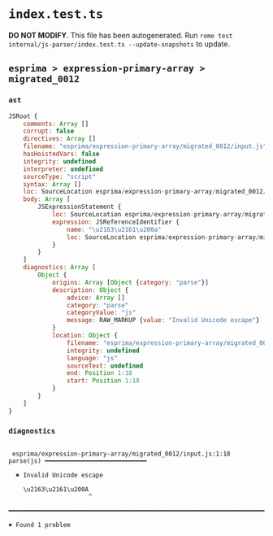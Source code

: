 # `index.test.ts`

**DO NOT MODIFY**. This file has been autogenerated. Run `rome test internal/js-parser/index.test.ts --update-snapshots` to update.

## `esprima > expression-primary-array > migrated_0012`

### `ast`

```javascript
JSRoot {
	comments: Array []
	corrupt: false
	directives: Array []
	filename: "esprima/expression-primary-array/migrated_0012/input.js"
	hasHoistedVars: false
	integrity: undefined
	interpreter: undefined
	sourceType: "script"
	syntax: Array []
	loc: SourceLocation esprima/expression-primary-array/migrated_0012/input.js 1:0-2:0
	body: Array [
		JSExpressionStatement {
			loc: SourceLocation esprima/expression-primary-array/migrated_0012/input.js 1:0-1:18
			expression: JSReferenceIdentifier {
				name: "\u2163\u2161\u200a"
				loc: SourceLocation esprima/expression-primary-array/migrated_0012/input.js 1:0-1:18 (ⅣⅡ )
			}
		}
	]
	diagnostics: Array [
		Object {
			origins: Array [Object {category: "parse"}]
			description: Object {
				advice: Array []
				category: "parse"
				categoryValue: "js"
				message: RAW_MARKUP {value: "Invalid Unicode escape"}
			}
			location: Object {
				filename: "esprima/expression-primary-array/migrated_0012/input.js"
				integrity: undefined
				language: "js"
				sourceText: undefined
				end: Position 1:18
				start: Position 1:18
			}
		}
	]
}
```

### `diagnostics`

```

 esprima/expression-primary-array/migrated_0012/input.js:1:18 parse(js) ━━━━━━━━━━━━━━━━━━━━━━━━━━━━

  ✖ Invalid Unicode escape

    \u2163\u2161\u200A
                      ^

━━━━━━━━━━━━━━━━━━━━━━━━━━━━━━━━━━━━━━━━━━━━━━━━━━━━━━━━━━━━━━━━━━━━━━━━━━━━━━━━━━━━━━━━━━━━━━━━━━━━

✖ Found 1 problem

```
